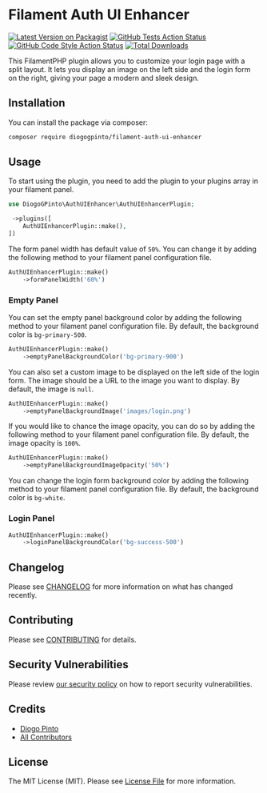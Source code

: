 # Filament Auth UI Enhancer

[![Latest Version on Packagist](https://img.shields.io/packagist/v/diogogpinto/filament-auth-ui-enhancer.svg?style=flat-square)](https://packagist.org/packages/diogogpinto/filament-auth-ui-enhancer)
[![GitHub Tests Action Status](https://img.shields.io/github/actions/workflow/status/diogogpinto/filament-auth-ui-enhancer/run-tests.yml?branch=main&label=tests&style=flat-square)](https://github.com/diogogpinto/filament-auth-ui-enhancer/actions?query=workflow%3Arun-tests+branch%3Amain)
[![GitHub Code Style Action Status](https://img.shields.io/github/actions/workflow/status/diogogpinto/filament-auth-ui-enhancer/fix-php-code-styling.yml?branch=main&label=code%20style&style=flat-square)](https://github.com/diogogpinto/filament-auth-ui-enhancer/actions?query=workflow%3A"Fix+PHP+code+styling"+branch%3Amain)
[![Total Downloads](https://img.shields.io/packagist/dt/diogogpinto/filament-auth-ui-enhancer.svg?style=flat-square)](https://packagist.org/packages/diogogpinto/filament-auth-ui-enhancer)

This FilamentPHP plugin allows you to customize your login page with a split layout. It lets you display an image on the left side and the login form on the right, giving your page a modern and sleek design.

## Installation

You can install the package via composer:

```bash
composer require diogogpinto/filament-auth-ui-enhancer
```

## Usage

To start using the plugin, you need to add the plugin to your plugins array in your filament panel.

```php
use DiogoGPinto\AuthUIEnhancer\AuthUIEnhancerPlugin;

 ->plugins([
    AuthUIEnhancerPlugin::make(),
])
```

The form panel width has default value of `50%`. You can change it by adding the following method to your filament panel configuration file.

```php
AuthUIEnhancerPlugin::make()
    ->formPanelWidth('60%')
```

### Empty Panel

You can set the empty panel background color by adding the following method to your filament panel configuration file. By default, the background color is `bg-primary-500`.

```php
AuthUIEnhancerPlugin::make()
    ->emptyPanelBackgroundColor('bg-primary-900')
```

You can also set a custom image to be displayed on the left side of the login form. The image should be a URL to the image you want to display. By default, the image is `null`.

```php
AuthUIEnhancerPlugin::make()
    ->emptyPanelBackgroundImage('images/login.png')
```

If you would like to chance the image opacity, you can do so by adding the following method to your filament panel configuration file. By default, the image opacity is `100%`.

```php
AuthUIEnhancerPlugin::make()
    ->emptyPanelBackgroundImageOpacity('50%')
```

You can change the login form background color by adding the following method to your filament panel configuration file. By default, the background color is `bg-white`.

### Login Panel

```php
AuthUIEnhancerPlugin::make()
    ->loginPanelBackgroundColor('bg-success-500')
```

## Changelog

Please see [CHANGELOG](CHANGELOG.md) for more information on what has changed recently.

## Contributing

Please see [CONTRIBUTING](.github/CONTRIBUTING.md) for details.

## Security Vulnerabilities

Please review [our security policy](../../security/policy) on how to report security vulnerabilities.

## Credits

- [Diogo Pinto](https://github.com/diogogpinto)
- [All Contributors](../../contributors)

## License

The MIT License (MIT). Please see [License File](LICENSE.md) for more information.

